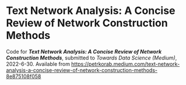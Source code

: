 # Text Network Analysis: A Concise Review of Network Construction Methods

Code for ***Text Network Analysis: A Concise Review of Network Construction Methods***, submitted to *Towards Data Science (Medium)*, 2022-6-30.
Available from https://petrkorab.medium.com/text-network-analysis-a-concise-review-of-network-construction-methods-8e875108f058
